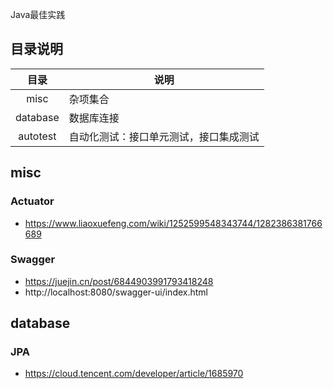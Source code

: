Java最佳实践

## 目录说明

| 目录 | 说明 |
| :-: | - |
| misc | 杂项集合 |
| database | 数据库连接 |
| autotest | 自动化测试：接口单元测试，接口集成测试 |

## misc
### Actuator
* https://www.liaoxuefeng.com/wiki/1252599548343744/1282386381766689

### Swagger
* https://juejin.cn/post/6844903991793418248
* http://localhost:8080/swagger-ui/index.html

## database
### JPA
* https://cloud.tencent.com/developer/article/1685970